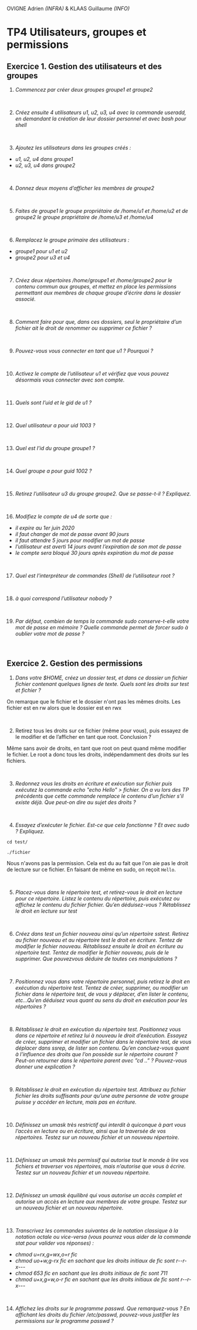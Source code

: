 OVIGNE Adrien *(INFRA)* & KLAAS Guillaume *(INFO)*

# TP4  Utilisateurs, groupes et permissions

## Exercice 1. Gestion des utilisateurs et des groupes

1. *Commencez par créer deux groupes groupe1 et groupe2*


&nbsp;

2. *Créez ensuite 4 utilisateurs u1, u2, u3, u4 avec la commande useradd, en demandant la création de
leur dossier personnel et avec bash pour shell*


&nbsp;

3. *Ajoutez les utilisateurs dans les groupes créés :*
- *u1, u2, u4 dans groupe1*
- *u2, u3, u4 dans groupe2*



&nbsp;


4. *Donnez deux moyens d’afficher les membres de groupe2*


&nbsp;

5. *Faites de groupe1 le groupe propriétaire de /home/u1 et /home/u2 et de groupe2 le groupe propriétaire de /home/u3 et /home/u4*


&nbsp;

6. *Remplacez le groupe primaire des utilisateurs :*
- *groupe1 pour u1 et u2*
- *groupe2 pour u3 et u4*


&nbsp;

7. *Créez deux répertoires /home/groupe1 et /home/groupe2 pour le contenu commun aux groupes, et mettez en place les permissions permettant aux membres de chaque groupe d’écrire dans le dossier associé.*


&nbsp;

8. *Comment faire pour que, dans ces dossiers, seul le propriétaire d’un fichier ait le droit de renommer
ou supprimer ce fichier ?*
 
 &nbsp;

9. *Pouvez-vous vous connecter en tant que u1 ? Pourquoi ?*

 
 &nbsp;

10. *Activez le compte de l’utilisateur u1 et vérifiez que vous pouvez désormais vous connecter avec son compte.*

&nbsp;

11. *Quels sont l’uid et le gid de u1 ?*

&nbsp;

12. *Quel utilisateur a pour uid 1003 ?*

&nbsp;


13. *Quel est l’id du groupe groupe1 ?*

&nbsp;


14. *Quel groupe a pour guid 1002 ?*

&nbsp;


15. *Retirez l’utilisateur u3 du groupe groupe2. Que se passe-t-il ? Expliquez.*

&nbsp;


16. *Modifiez le compte de u4 de sorte que :*
- *il expire au 1er juin 2020*
- *il faut changer de mot de passe avant 90 jours*
- *il faut attendre 5 jours pour modifier un mot de passe*
- *l’utilisateur est averti 14 jours avant l’expiration de son mot de passe*
- *le compte sera bloqué 30 jours après expiration du mot de passe*

&nbsp;


17. *Quel est l’interpréteur de commandes (Shell) de l’utilisateur root ?*

&nbsp;


18. *à quoi correspond l’utilisateur nobody ?*

&nbsp;


19. *Par défaut, combien de temps la commande sudo conserve-t-elle votre mot de passe en mémoire ? Quelle commande permet de forcer sudo à oublier votre mot de passe ?*

&nbsp;

## Exercice 2. Gestion des permissions

1. *Dans votre $HOME, créez un dossier test, et dans ce dossier un fichier fichier contenant quelques lignes de texte. Quels sont les droits sur test et fichier ?*

On remarque que le fichier et le dossier n'ont pas les mêmes droits. Les fichier est en rw alors que le dossier est en rwx

&nbsp;

2. Retirez tous les droits sur ce fichier (même pour vous), puis essayez de le modifier et de l’afficher en tant que root. Conclusion ?

Même sans avoir de droits, en tant que root on peut quand même modifier le fichier. Le root a donc tous les droits, indépendamment des droits sur les fichiers.

&nbsp;

3. *Redonnez vous les droits en écriture et exécution sur fichier puis exécutez la commande echo "echo Hello" > fichier. On a vu lors des TP précédents que cette commande remplace le contenu d’un fichier s’il existe déjà. Que peut-on dire au sujet des droits ?*

&nbsp;

4. *Essayez d’exécuter le fichier. Est-ce que cela fonctionne ? Et avec sudo ? Expliquez.*

`cd test/`

`./fichier`

Nous n'avons pas la permission. Cela est du au fait que l'on aie pas le droit de lecture sur ce fichier. En faisant de même en sudo, on reçoit `Hello`.

&nbsp;

5. *Placez-vous dans le répertoire test, et retirez-vous le droit en lecture pour ce répertoire. Listez le contenu du répertoire, puis exécutez ou affichez le contenu du fichier fichier. Qu’en déduisez-vous ? Rétablissez le droit en lecture sur test*

&nbsp;

6. *Créez dans test un fichier nouveau ainsi qu’un répertoire sstest. Retirez au fichier nouveau et au répertoire test le droit en écriture. Tentez de modifier le fichier nouveau. Rétablissez ensuite le droit en écriture au répertoire test. Tentez de modifier le fichier nouveau, puis de le supprimer. Que pouvezvous déduire de toutes ces manipulations ?*


&nbsp;

7. *Positionnez vous dans votre répertoire personnel, puis retirez le droit en exécution du répertoire test. Tentez de créer, supprimer, ou modifier un fichier dans le répertoire test, de vous y déplacer, d’en lister le contenu, etc…Qu’en déduisez vous quant au sens du droit en exécution pour les répertoires ?*

&nbsp;

8. *Rétablissez le droit en exécution du répertoire test. Positionnez vous dans ce répertoire et retirez lui à nouveau le droit d’exécution. Essayez de créer, supprimer et modifier un fichier dans le répertoire test, de vous déplacer dans ssrep, de lister son contenu. Qu’en concluez-vous quant à l’influence des droits que l’on possède sur le répertoire courant ? Peut-on retourner dans le répertoire parent avec ”cd ..” ? Pouvez-vous donner une explication ?*

&nbsp;

9. *Rétablissez le droit en exécution du répertoire test. Attribuez au fichier fichier les droits suffisants pour qu’une autre personne de votre groupe puisse y accéder en lecture, mais pas en écriture.*

&nbsp;

10. *Définissez un umask très restrictif qui interdit à quiconque à part vous l’accès en lecture ou en écriture, ainsi que la traversée de vos répertoires. Testez sur un nouveau fichier et un nouveau répertoire.*

&nbsp;

11. *Définissez un umask très permissif qui autorise tout le monde à lire vos fichiers et traverser vos répertoires, mais n’autorise que vous à écrire. Testez sur un nouveau fichier et un nouveau répertoire.*

&nbsp;

12. *Définissez un umask équilibré qui vous autorise un accès complet et autorise un accès en lecture aux membres de votre groupe. Testez sur un nouveau fichier et un nouveau répertoire.*

&nbsp;

13. *Transcrivez les commandes suivantes de la notation classique à la notation octale ou vice-versa (vous*
*pourrez vous aider de la commande stat pour valider vos réponses) :*
- *chmod u=rx,g=wx,o=r fic*
- *chmod uo+w,g-rx fic en sachant que les droits initiaux de fic sont r--r-x---*
- *chmod 653 fic en sachant que les droits initiaux de fic sont 711*
- *chmod u+x,g=w,o-r fic en sachant que les droits initiaux de fic sont r--r-x---*

&nbsp;

14. *Affichez les droits sur le programme passwd. Que remarquez-vous ? En affichant les droits du fichier /etc/passwd, pouvez-vous justifier les permissions sur le programme passwd ?*



&nbsp;

